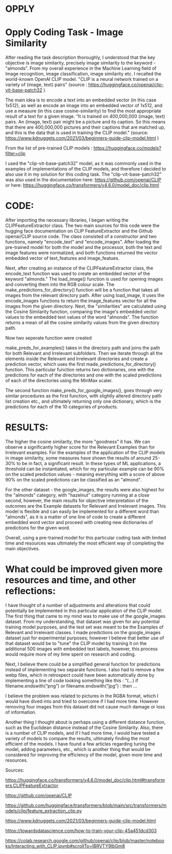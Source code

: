# OPPLY

# Opply Coding Task - Image Similarity

After reading the task description thoroughly, I understood that the key objective is image similarity, precisely image similarity to the keyword - "almonds". From my overall experience in the Machine Learning field of Image recognition, image classification, image similarity etc. I recalled the world-known OpenAI CLIP model. "CLIP is a neural network trained on a variety of (image, text) pairs" (source : https://huggingface.co/openai/clip-vit-base-patch32 ).

The main idea is to encode a text into an embedded vector (in this case 1x512), as well as encode an image into an embedded vector of 1x512, and use a measure (in this case cosine-similarity) to find the most appropriate result of a text for a given image.
“It is trained on 400,000,000 (image, text) pairs. An (image, text) pair might be a picture and its caption. So this means that there are 400,000,000 pictures and their captions that are matched up, and this is the data that is used in training the CLIP model." (source: https://www.kdnuggets.com/2021/03/beginners-guide-clip-model.html )

From the list of pre-trained CLIP models : https://huggingface.co/models?filter=clip

I used the "clip-vit-base-patch32" model, as it was commonly used in the examples of implementations of the CLIP models, and therefore I decided to also use it in my solution for this coding task. The "clip-vit-base-patch32" was also used in the documentation
here: https://github.com/openai/CLIP or here: https://huggingface.co/transformers/v4.6.0/model_doc/clip.html

# CODE:
After importing the necessary libraries, I began writing the CLIPFeatureExtractor class. The two main sources for this code were the hugging face documentation on CLIP FeatureExtractor and the Github openai/CLIP source code. The class consisted of a constructor and two functions, namely "encode_text" and "encode_images". After loading the pre-trained model for both the model and the processor, both the text and image features were normalized, and both functions returned the vector embedded vector of text_features and image_featues.

Next, after creating an instance of the CLIPFeatureExtractor class, the encode_text function was used to create an embedded vector of the keyword "almonds." The load_image() function is used for opening images and converting them into the RGB colour scale.
The make_predictions_for_directory() function will be a function that takes all images from the relevant directory path. After using load_image, it uses the encode_images functions to return the image_features vector for all the images from the given directory. Next, the "similarities" are calculated using the Cosine Similarity function, comparing the image's embedded vector values to the embedded text values of the word "almonds". The function returns a mean of all the cosine similarity values from the given directory path.

Now two seperate function were created

make_preds_for_examples() takes in the directory path and joins the path for both Relevant and Irrelevant subfolders. Then we iterate through all the elements inside the Relevant and Irrelevant directories and create a prediction vector, which uses the first made_predictions_for_directory() function. This particular function returns two dictionaries, one with the predictions for each of the directories and one with the scaled predictions of each of the directories using the MinMax scaler.

The second function make_preds_for_google_images(), goes through very similar procedures as the first function, with slightly altered directory path list creation etc., and ultimately returning only one dictionary, which is the predictions for each of the 10 categories of products.

# RESULTS:

The higher the cosine similarity, the more "goodness" it has. We can observe a significantly higher score for the Relevant Examples than for Irrelevant examples. For the examples of the application of the CLIP models in image similarity, some measures have shown the results of around 25-30% to be in fact, a significant result. In these types of ML applications, a threshold can be instantiated, which for my particular example can be 90% on the scaled prediction values - meaning everything with a score of above 90% on the scaled predictions can be classified as an "almond".

For the other dataset - the google_images, the results were also highest for the "almonds" category, with "hazelnut" category running at a close second, however, the main results for objective interpretation of the outcomes are the Example datasets for Relevant and Irrelevant images.
This model is flexible and can easily be implemented for a different word than "almonds", as it is a matter of one line of code to create a different embedded word vector and proceed with creating new dictionaries of predictions for the given word.

Overall, using a pre-trained model for this particular coding task with limited time and resources was ultimately the most efficient way of completing the main objectives.

# What could be improved given more resources and time, and other reflections:

I have thought of a number of adjustments and alterations that could potentially be implemented in this particular application of the CLIP model.
The first thing that came to my mind was to make use of the google_images dataset. From my understanding, that dataset was given for any potential training model purposes, and the test set was meant to be the Examples of Relevant and Irrelevant classes. I made predictions on the google_images dataset just for experimental purposes; however I believe that better use of that dataset would be to "tune" the CLIP model by training it on the additional 500 images with embedded text labels, however, this process would require more of my time spent on research and coding.

Next, I believe there could be a simplified general function for predictions instead of implementing two separate functions. I also had to remove a few webp files, which in retrospect could have been automatically done by implementing a line of code looking something like this :
“(...) if filename.endswith(“png”) or filename.endswith(“jpg”) : then …

I believe the problem was related to pictures in the RGBA format, which I would have dived into and tried to overcome if I had more time. However removing four images from this dataset did not cause much damage or loss of information.

Another thing I thought about is perhaps using a different distance function, such as the Euclidean distance instead of the Cosine Similarity. Also, there is a number of CLIP models, and if I had more time, I would have tested a variety of models to compare the results, ultimately finding the most efficient of the models. I have found a few articles regarding tuning the model, adding parameters, etc., which is another thing that would be considered for improving the efficiency of the model, given more time and resources.






Sources:

https://huggingface.co/transformers/v4.6.0/model_doc/clip.html#transformers.CLIPFeatureExtractor 

https://github.com/openai/CLIP

https://github.com/huggingface/transformers/blob/main/src/transformers/models/clip/feature_extraction_clip.py 

https://www.kdnuggets.com/2021/03/beginners-guide-clip-model.html

https://towardsdatascience.com/how-to-train-your-clip-45a451dcd303 

https://colab.research.google.com/github/openai/clip/blob/master/notebooks/Interacting_with_CLIP.ipynb#scrollTo=IBRVTY9lbGm8
